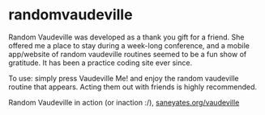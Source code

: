 # randomvaudeville
Random Vaudeville was developed as a thank you gift for a friend. She offered me a place to stay during a week-long conference, and a mobile app/website of random vaudeville routines seemed to be a fun show of gratitude. It has been a practice coding site ever since.

To use: simply press Vaudeville Me! and enjoy the random vaudeville routine that appears. Acting them out with friends is highly recommended.

Random Vaudeville in action (or inaction :/), [saneyates.org/vaudeville](http://saneyates.org/vaudeville/)

